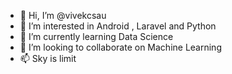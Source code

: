 - 👋 Hi, I’m @vivekcsau
- 👀 I’m interested in Android , Laravel and Python
- 🌱 I’m currently learning Data Science
- 💞️ I’m looking to collaborate on Machine Learning 
- 📫 Sky is limit

<!---
vivekcsau/vivekcsau is a ✨ special ✨ repository because its `README.md` (this file) appears on your GitHub profile.
You can click the Preview link to take a look at your changes.
--->
